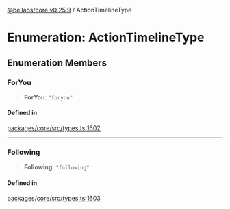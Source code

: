 [@bellaos/core v0.25.9](../index.md) / ActionTimelineType

# Enumeration: ActionTimelineType

## Enumeration Members

### ForYou

> **ForYou**: `"foryou"`

#### Defined in

[packages/core/src/types.ts:1602](https://github.com/bellaOS/bella/blob/main/packages/core/src/types.ts#L1602)

***

### Following

> **Following**: `"following"`

#### Defined in

[packages/core/src/types.ts:1603](https://github.com/bellaOS/bella/blob/main/packages/core/src/types.ts#L1603)
